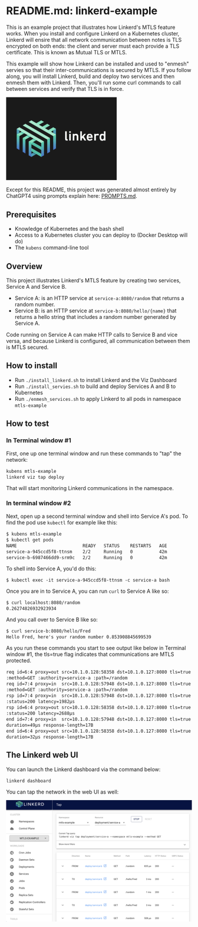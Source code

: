 # README.md: linkerd-example

This is an example project that illustrates how Linkerd's MTLS feature works.
When you install and configure Linkerd on a Kubernetes cluster, Linkerd will ensire that all network communication between notes is TLS encrypted on both ends: the client and server must each provide a TLS certificate. 
This is known as Mutual TLS or MTLS.

This example will show how Linkerd can be installed and used to "enmesh" servies so that their inter-communications is secured by MTLS. 
If you follow along, you will install Linkerd, build and deploy two services and then enmesh them with Linkerd. Then, you'll run some curl commands to call between services and verify that TLS is in force.

<img src="Linkerd.jpg" alt="Linkerd logo" width="300" />

Except for this README, this project was generated almost entirely by ChatGPT4 using prompts explain here: [PROMPTS.md](./PROMPTS.md).

## Prerequisites

* Knowledge of Kubernetes and the bash shell
* Access to a Kubernetes cluster you can deploy to (Docker Desktop will do)
* The `kubens` command-line tool

## Overview

This project illustrates Linkerd's MTLS feature by creating two services, Service A and Service B.

* Service A: is an HTTP service at `service-a:8080/random` that returns a random number.
* Service B: is an HTTP service at `service-b:8080/hello/{name}` that returns a hello string that includes a random number generated by Service A.

Code running on Service A can make HTTP calls to Service B and vice versa, and because Linkerd is configured, all communication between them is MTLS secured.

## How to install

* Run `./install_linkerd.sh` to install Linkerd and the Viz Dashboard
* Run `./install_servies.sh` to build and deploy Services A and B to Kubernetes
* Run `./enmesh_services.sh` to apply Linkerd to all pods in namespace `mtls-example`

## How to test

### In Terminal window #1

First, one up one terminal window and run these commands to "tap" the network:

    kubens mtls-example
    linkerd viz tap deploy

That will start monitoring Linkerd communications in the namespace.

### In terminal window #2

Next, open up a second terminal window and shell into Service A's pod. 
To find the pod use `kubectl` for example like this:

    $ kubens mtls-example
    $ kubectl get pods
    NAME                         READY   STATUS    RESTARTS   AGE
    service-a-945ccd5f8-ttnsm    2/2     Running   0          42m
    service-b-6987466dd9-srm9c   2/2     Running   0          42m

To shell into Service A, you'd do this:

    $ kubectl exec -it service-a-945ccd5f8-ttnsm -c service-a bash

Once you are in to Service A, you can run `curl` to Service A like so:

    $ curl localhost:8080/random
    0.26274826932923934

And you call over to Service B like so:

    $ curl service-b:8080/hello/Fred
    Hello Fred, here's your random number 0.853908845699539

As you run these commands you start to see output like below in Terminal window #1, the tls=true flag indicates that communications are MTLS protected. 

    req id=6:4 proxy=out src=10.1.0.128:58358 dst=10.1.0.127:8080 tls=true :method=GET :authority=service-a :path=/random
    req id=7:4 proxy=in  src=10.1.0.128:57948 dst=10.1.0.127:8080 tls=true :method=GET :authority=service-a :path=/random
    rsp id=7:4 proxy=in  src=10.1.0.128:57948 dst=10.1.0.127:8080 tls=true :status=200 latency=1982µs
    rsp id=6:4 proxy=out src=10.1.0.128:58358 dst=10.1.0.127:8080 tls=true :status=200 latency=2688µs
    end id=7:4 proxy=in  src=10.1.0.128:57948 dst=10.1.0.127:8080 tls=true duration=49µs response-length=17B
    end id=6:4 proxy=out src=10.1.0.128:58358 dst=10.1.0.127:8080 tls=true duration=32µs response-length=17B

## The Linkerd web UI 

You can launch the Linkerd dashboard via the command below:

    linkerd dashboard

You can tap the network in the web UI as well:

<img src="linkerd-web.png" width="600" alt="Linkerd screenshot "/>








